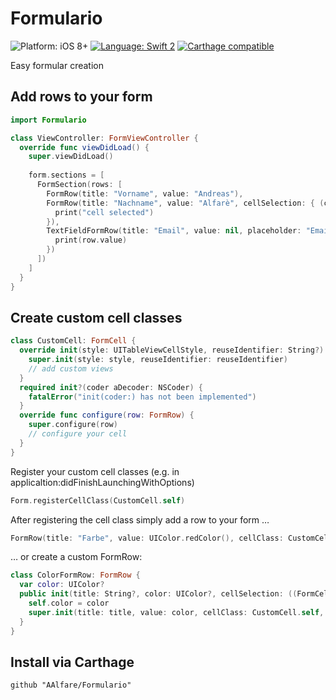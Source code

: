 # Formulario
![Platform: iOS 8+](https://img.shields.io/badge/platform-iOS%208%2B-blue.svg?style=flat)
[![Language: Swift 2](https://img.shields.io/badge/language-swift2-f48041.svg?style=flat)](https://developer.apple.com/swift)
[![Carthage compatible](https://img.shields.io/badge/Carthage-compatible-4BC51D.svg?style=flat)](https://github.com/Carthage/Carthage)

Easy formular creation

## Add rows to your form

```swift
import Formulario

class ViewController: FormViewController {
  override func viewDidLoad() {
    super.viewDidLoad()
    
    form.sections = [
      FormSection(rows: [
        FormRow(title: "Vorname", value: "Andreas"),
        FormRow(title: "Nachname", value: "Alfarè", cellSelection: { (cell) -> Void in
          print("cell selected")
        }),
        TextFieldFormRow(title: "Email", value: nil, placeholder: "Email", cellSelection: nil, valueChanged: { (row) -> Void in
          print(row.value)
        })
      ])
    ]
  }
}
```

## Create custom cell classes
```swift
class CustomCell: FormCell {
  override init(style: UITableViewCellStyle, reuseIdentifier: String?) {
    super.init(style: style, reuseIdentifier: reuseIdentifier)
    // add custom views
  }
  required init?(coder aDecoder: NSCoder) {
    fatalError("init(coder:) has not been implemented")
  }
  override func configure(row: FormRow) {
    super.configure(row)
    // configure your cell
  }
}
```

Register your custom cell classes (e.g. in applicaltion:didFinishLaunchingWithOptions)
```swift
Form.registerCellClass(CustomCell.self)
```

After registering the cell class simply add a row to your form …
```swift
FormRow(title: "Farbe", value: UIColor.redColor(), cellClass: CustomCell.self, cellSelection: nil, valueChanged: nil)
```

… or create a custom FormRow:
```swift
class ColorFormRow: FormRow {
  var color: UIColor?
  public init(title: String?, color: UIColor?, cellSelection: ((FormCell) -> Void)?, valueChanged: ((FormRow) -> Void)?) {
    self.color = color
    super.init(title: title, value: color, cellClass: CustomCell.self, cellSelection: cellSelection, valueChanged: valueChanged)
  }
}
```

## Install via Carthage
```
github "AAlfare/Formulario"
```
